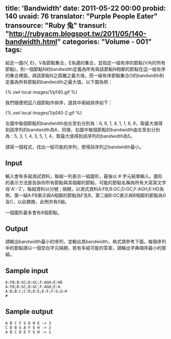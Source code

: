 title: 'Bandwidth'
date: 2011-05-22 00:00
probid: 140
uvaid: 76
translator: "Purple People Eater"
transource: "Ruby 兔"
transurl: "http://rubyacm.blogspot.tw/2011/05/140-bandwidth.html"
categories: "Volume - 001"
tags:
---

給定一圖(V, E)，V為節點集合，E為邊的集合，並指定一組有序的節點(V內的所有節點)，則一個節點N的bandwidth定義為所有與該節點N相鄰的節點在這一組有序的集合裡面，與該節點N之距離之最大值，而一組有序節點集合O的bandwidth則定義為所有節點的bandwidth之最大值。以下圖為例：

{% owl local images/1/p140.gif %}

我們隨便把這八個節點作排序，選其中兩組排序如下：

{% owl local images/1/p140-2.gif %}

左圖中每個節點的bandwidth由左至右分別為：6, 6, 1, 4, 1, 1, 6, 6，取最大值得到該序列的bandwidth為6，同理，右圖中每個節點的bandwidth由左至右分別為：5, 3, 1, 4, 3, 5, 1, 4，取最大值得到該序列的bandwidth為5。

請寫一個程式，找出一組可能的序列，使得該序列之bandwidth最小。

<!-- more -->

## Input ##

輸入會有多組測試資料，每組一列表示一組圖形，最後以 # 字元結束輸入。圖形的表示方法是告訴你所有節點與其相鄰的節點，可能的節點名稱為所有大寫英文字母'A'-'Z'。每組資料以分號 ; 隔開，以測式資料A:FB;B:GC;D:GC;F:AGH;E:HD為例，第一組A:FB表示與A相鄰的節點為F及B，第二組B:GC表示與B相鄰的節點為G及C，以此類推，此例共有5組。

一個圖形最多會有8個節點。

## Output ##

請輸出bandwidth最小的序列，並輸出其bandwidth，格式請參考下面。每個序列中的節點請以一個空白字元隔開，若有多組可能的答案，請輸出字典順序最小的那組。


## Sample input ##

	A:FB;B:GC;D:GC;F:AGH;E:HD
	A:FB;B:GC;D:GC;F:AGH;E:H
	A:B;B:C;C:D;D:E;E:F;F:G;G:H
	#

## Sample output ##

	A B C F G D H E -> 3
	C D B G A F E H -> 2
	A B C D E F G H -> 1

